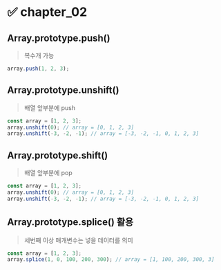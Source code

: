 # ✅ chapter_02
## Array.prototype.push()
> 복수개 가능
``` javascript 
array.push(1, 2, 3);
```
## Array.prototype.unshift()
> 배열 앞부분에 push
``` javascript
const array = [1, 2, 3];
array.unshift(0); // array = [0, 1, 2, 3] 
array.unshift(-3, -2, -1); // array = [-3, -2, -1, 0, 1, 2, 3] 
```
## Array.prototype.shift()
> 배열 앞부분에 pop
``` javascript
const array = [1, 2, 3];
array.unshift(0); // array = [0, 1, 2, 3] 
array.unshift(-3, -2, -1); // array = [-3, -2, -1, 0, 1, 2, 3] 
```
## Array.prototype.splice() 활용
> 세번째 이상 매개변수는 넣을 데이터를 의미
``` javascript
const array = [1, 2, 3];
array.splice(1, 0, 100, 200, 300); // array = [1, 100, 200, 300, 3] 
```
